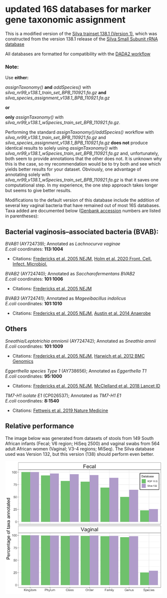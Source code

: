 # updated 16S databases for marker gene taxonomic assignment

This is a modified version of the [Silva trainset 138.1 (Version 1)](https://https://zenodo.org/record/4587955), which was constructed from the version 138.1 release of the [Silva Small Subunit rRNA database](https://www.https://www.arb-silva.de/documentation/release-1381/)

All databases are formatted for compatibility with the [DADA2 workflow](https://benjjneb.github.io/dada2/tutorial.html)

### Note:
Use __either:__ 

_assignTaxonomy()_ __and__ _addSpecies()_ with _silva_nr99_v138.1_train_set_BPB_110921.fa.gz_ __and__ _silva_species_assignment_v138.1_BPB_110921.fa.gz_ 

__or__ 

__only__ _assignTaxonomy()_ with _silva_nr99_v138.1_wSpecies_train_set_BPB_110921.fa.gz_.

Performing the standard _assignTaxonomy()/addSpecies()_ workflow with _silva_nr99_v138.1_train_set_BPB_110921.fa.gz_ and _silva_species_assignment_v138.1_BPB_110921.fa.gz_ 
__does not__ produce identical results to solely using _assignTaxonomy()_ with _silva_nr99_v138.1_wSpecies_train_set_BPB_110921.fa.gz_ and, unfortunately, both seem to provide annotations that the other does not.
It is unknown why this is the case, so my recommendation would be to try both and see which yields better results for your dataset. Obviously, one advantage of annotating solely with _silva_nr99_v138.1_wSpecies_train_set_BPB_110921.fa.gz_ is that it saves one computational step. 
In my experience, the one step approach takes longer but seems to give better results.

Modifications to the default version of this database include the addition of several key vaginal bacteria that have remained out of most 16S databases.
Taxa added are documented below ([Genbank accession](https://www.ncbi.nlm.nih.gov/genbank/) numbers are listed in parentheses):

## Bacterial vaginosis–associated bacteria (BVAB):

_BVAB1_ (AY724739); Annotated as _Lachnocurva vaginae_  
_E.coli_ coordinates: __113:1004__   

* Citations: [Fredericks et al. 2005 NEJM](https://www.nejm.org/doi/full/10.1056/NEJMoa043802), 
[Holm et al. 2020 Front. Cell. Infect. Microbiol.](https://www.frontiersin.org/articles/10.3389/fcimb.2020.00117/full)
 


_BVAB2_ (AY724740); Annotated as _Saccharofermentans BVAB2_  
_E.coli_ coordinates: __101:1006__  

* Citations: [Fredericks et al. 2005 NEJM](https://www.nejm.org/doi/full/10.1056/NEJMoa043802)  


_BVAB3_ (AY724741); Annotated as _Mageeibacillus indolicus_  
_E.coli_ coordinates: __101:1010__  
* Citations: [Fredericks et al. 2005 NEJM](https://www.nejm.org/doi/full/10.1056/NEJMoa043802),
[Austin et al. 2014 Anaerobe](https://www.ncbi.nlm.nih.gov/pmc/articles/PMC4385425/)  

## Others
_Sneathia/Leptotrichia amnionii_ (AY724742); Annotated as _Sneathia amnii_  
_E.coli_ coordinates: __101:1009__  
* Citations: [Fredericks et al. 2005 NEJM](https://www.nejm.org/doi/full/10.1056/NEJMoa043802), 
[Harwich et al. 2012 BMC Genomics](https://bmcgenomics.biomedcentral.com/articles/10.1186/1471-2164-13-S8-S4)

_Eggerthella species Type 1_ (AY738656); Annotated as _Eggerthella T1_  
_E.coli_ coordinates: __95:1000__  
* Citations: [Fredericks et al. 2005 NEJM](https://www.nejm.org/doi/full/10.1056/NEJMoa043802), 
[McClelland et al. 2018 Lancet ID](https://www.thelancet.com/journals/laninf/article/PIIS1473-3099(18)30058-6/fulltext)

_TM7-H1 isolate E1_ (CP026537); Annotated as _TM7-H1 E1_  
_E.coli_ coordinates: __8:1540__  
* Citations: [Fettweis et al. 2019 Nature Medicine](https://www.nature.com/articles/s41591-019-0450-2) 

## Relative performance

The image below was generated from datasets of stools from 149 South African infants (Fecal; V6 region; HiSeq 2500) and vaginal swabs from 564 adult African women (Vaginal; V3-4 regions; MiSeq). The Silva database used was Version 132, but this version (138) should perform even better.

![alt text](https://github.com/itsmisterbrown/updated_16S_dbs/blob/master/RDP_v_Silva.png "RDP v Silva")

